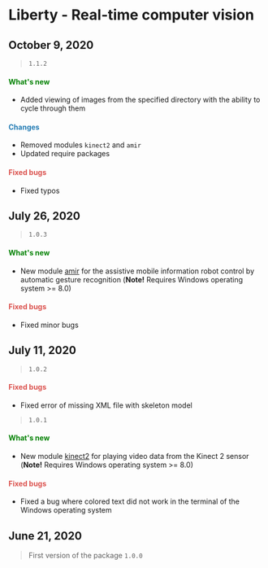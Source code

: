# Liberty - Real-time computer vision

## October 9, 2020

> `1.1.2`

<h4><span style="color:#008000;">What's new</span></h4>

- Added viewing of images from the specified directory with the ability to cycle through them

<h4><span style="color:#247CB4;">Changes</span></h4>

- Removed modules `kinect2` and `amir`
- Updated require packages

<h4><span style="color:#DB534F;">Fixed bugs</span></h4>

- Fixed typos

## July 26, 2020

> `1.0.3`

<h4><span style="color:#008000;">What's new</span></h4>

- New module [amir](https://github.com/DmitryRyumin/Liberty/blob/master/liberty/modules/amir/README_RU.md) for the assistive mobile information robot control by automatic gesture recognition (**Note!** Requires Windows operating system >= 8.0)

<h4><span style="color:#DB534F;">Fixed bugs</span></h4>

- Fixed minor bugs

## July 11, 2020

> `1.0.2`

<h4><span style="color:#DB534F;">Fixed bugs</span></h4>

- Fixed error of missing XML file with skeleton model

> `1.0.1`

<h4><span style="color:#008000;">What's new</span></h4>

- New module [kinect2](https://github.com/DmitryRyumin/Liberty/blob/master/liberty/modules/kinect2/README_RU.md) for playing video data from the Kinect 2 sensor (**Note!** Requires Windows operating system >= 8.0)

<h4><span style="color:#DB534F;">Fixed bugs</span></h4>

- Fixed a bug where colored text did not work in the terminal of the Windows operating system

## June 21, 2020

> First version of the package `1.0.0`